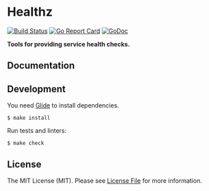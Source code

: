 # Healthz

[![Build Status](https://img.shields.io/travis/sagikazarmark/healthz.svg?style=flat-square)](https://travis-ci.org/sagikazarmark/healthz)
[![Go Report Card](https://goreportcard.com/badge/github.com/sagikazarmark/healthz?style=flat-square)](https://goreportcard.com/report/github.com/sagikazarmark/healthz)
[![GoDoc](http://img.shields.io/badge/godoc-reference-5272B4.svg?style=flat-square)](https://godoc.org/github.com/sagikazarmark/healthz)

**Tools for providing service health checks.**


## Documentation


## Development

You need [Glide](http://glide.sh/) to install dependencies.

`$ make install`

Run tests and linters:

`$ make check`


## License

The MIT License (MIT). Please see [License File](LICENSE) for more information.
